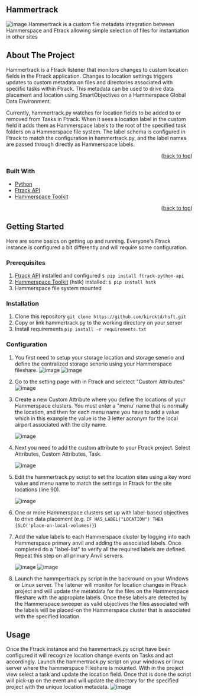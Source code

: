 ## Hammertrack
![image](https://user-images.githubusercontent.com/105011940/228033347-2dc7df90-6d22-4520-965a-a286b2caedcc.png)
Hammertrack
is a custom file metadata integration between Hammerspace and Ftrack allowing simple selection of files for instantiation in other sites
<!-- ABOUT THE PROJECT -->
## About The Project
Hammertrack is a Ftrack listener that monitors changes to custom location fields in the Ftrack application. Changes to location settings
triggers updates to custom metadata on files and directories associated with specific tasks within Ftrack. This metadata can be used to drive data placement and location
using SmartObjectives on a Hammerspace Global Data Environment.

Currently, hammertrack.py watches for location fields to be added to or removed from Tasks in Ftrack. When 
it sees a location label in the custom field it adds them as Hammerspace labels to the root 
of the specified task folders on a Hammerspace file system. The label schema is configured in Ftrack to match the configuration in hammertrack.py,
and the label names are passed through directly as Hammerspace labels.

<p align="right">(<a href="#top">back to top</a>)</p>

### Built With

* [Python](https://python.org/)
* [Ftrack API](https://help.ftrack.com/en/articles/1054630-getting-started-with-the-api)
* [Hammerspace Toolkit](https://github.com/hammer-space/hstk)
<p align="right">(<a href="#top">back to top</a>)</p>


<!-- GETTING STARTED -->
## Getting Started

Here are some basics on getting up and running. Everyone's Ftrack instance is configured a bit differently and
will require some configuration.
### Prerequisites

1. [Ftrack API](https://help.ftrack.com/en/articles/1054630-getting-started-with-the-api) installed and configured `$ pip install ftrack-python-api`
2. [Hammerspace Toolkit](https://github.com/hammer-space/hstk) (hstk) installed: `$ pip install hstk`
3. Hammerspace file system mounted

### Installation

1. Clone this repository `git clone https://github.com/kircktd/hsft.git`
2. Copy or link hammertrack.py to the working directory on your server
3. Install requirements `pip install -r requirements.txt`

### Configuration

1. You first need to setup your storage location and storage senerio and define the centralized storage senerio using your Hammerspace fileshare.
    ![image](https://user-images.githubusercontent.com/105011940/228307502-308db076-748e-4b02-8ab9-c97eef800fd4.png)
    ![image](https://user-images.githubusercontent.com/105011940/228307807-56aa2865-f2e4-4a4b-8eef-7d9c7b6f20b3.png)

3. Go to the setting page with in Ftrack and selctect "Custom Attributes"
![image](https://user-images.githubusercontent.com/105011940/228266626-44af6aa0-57cc-4606-903e-b1c728917ff7.png)
3. Create a new Custom Attribute where you define the locations of your Hammerspace clusters. You must enter a "menu' name that is normally the location, and then for each menu name you have to add a value which in this example the value is the 3 letter acronym for the local airport associated with the city name.

     ![image](https://user-images.githubusercontent.com/105011940/228268855-b55805f4-76a1-4fa4-ab65-2c7204b22ed1.png)
4. Next you need to add the custom attribute to your Ftrack project. Select Attributes, Custom Attributes, Task.

     ![image](https://user-images.githubusercontent.com/105011940/228275544-05e83a65-ae41-40cf-afdd-209d5d010b22.png)


5. Edit the hammertrack.py script to set the location sites using a key word value and menu name to match the settings in Ftrack for the site locations (line 90). 

     ![image](https://user-images.githubusercontent.com/105011940/228274133-c9e93751-0dd6-4502-8f12-9da2c02396bc.png)

6. One or more Hammerspace clusters set up with label-based objectives to drive data placement 
(e.g. `IF HAS_LABEL("LOCATION") THEN {SLO('place-on-local-volumes)}`)
7. Add the value labels to each Hammerspace cluster by logging into each Hammerspace primary anvil and adding the associated labels. Once completed do a "label-list" to verify all the required labels are defined. Repeat this step on all primary Anvil servers.

      ![image](https://user-images.githubusercontent.com/105011940/228278000-2d4e1a69-489c-4bd9-81d3-bc18468f5fb5.png)
      ![image](https://user-images.githubusercontent.com/105011940/228278742-e725880c-5d61-4566-b789-dbb018a786e3.png)
 
 8. Launch the hammpertrack.py script in the backround on your Windows or Linux server. The listener will monitor for location changes in Ftrack project and will update the metatdata for the files on the Hammerspace fileshare with the appropiate labels. Once these labels are detected by the Hammerspace sweeper as valid objectives the files associated with the labels will be placed-on the Hammerspace cluster that is associated with the specified location.

<!-- USAGE EXAMPLES -->
## Usage

Once the Ftrack instance and the hammertrack.py script have been configured it will recognize location change events on Tasks and act accordingly. Launch the hammertrack.py script on your windows or linux server where the hammerspace Fileshare is mounted. With in the project view select a task and update the location field. Once that is done the script will pick-up on the event and will update the directory for the specified project with the unique location metadata.
   ![image](https://user-images.githubusercontent.com/105011940/228309945-68bab50b-56f5-4a84-8804-27e94fda6838.png)


 

